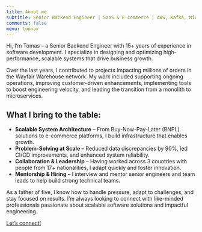 ```yaml
---
title: About me
subtitle: Senior Backend Engineer | SaaS & E-commerce | AWS, Kafka, Microservices
comments: false
menu: topnav
---
```


Hi, I’m Tomas – a Senior Backend Engineer with 15+ years of experience in software development. I specialize in designing and optimizing high-performance, scalable systems that drive business growth.

Over the last years, I contributed to projects impacting millions of orders in the Wayfair Warehouse network. My work included supporting ongoing operations, improving customer-driven enhancements, implementing tools to boost engineering velocity, and leading the transition from a monolith to microservices.

## What I bring to the table:

- **Scalable System Architecture** – From Buy-Now-Pay-Later (BNPL) solutions to e-commerce platforms, I build infrastructure that enables growth.
- **Problem-Solving at Scale** – Reduced data discrepancies by 90%, led CI/CD improvements, and enhanced system reliability.
- **Collaboration & Leadership** – Having worked across 3 countries with people from 17+ nationalities, I adapt quickly and foster innovation.
- **Mentorship & Hiring** – I interview and mentor senior engineers and team leads to help build strong technical teams.

As a father of five, I know how to handle pressure, adapt to challenges, and stay focused on results. I’m always looking to connect with like-minded professionals passionate about scalable software solutions and impactful engineering.

[Let’s connect!](/pages/lets-connect/)

